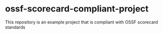 # ossf-scorecard-compliant-project
This repository is an example project that is compliant with OSSF scorecard standards

